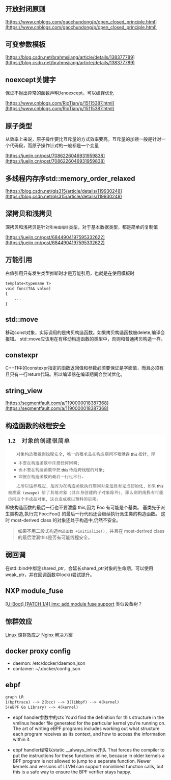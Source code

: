 ## 开放封闭原则
[https://www.cnblogs.com/gaochundong/p/open_closed_principle.html](https://www.cnblogs.com/gaochundong/p/open_closed_principle.html)

## 可变参数模板
[https://blog.csdn.net/brahmsjiang/article/details/138377789](https://blog.csdn.net/brahmsjiang/article/details/138377789)

## noexcept关键字
保证不抛出异常的函数声明为noexcept，可以编译优化

[https://www.cnblogs.com/RioTian/p/15115387.html](https://www.cnblogs.com/RioTian/p/15115387.html)

## 原子类型
从效率上来说，原子操作要比互斥量的方式效率要高。互斥量的加锁一般是针对一个代码段，而原子操作针对的一般都是一个变量

[https://juejin.cn/post/7086226046931959838](https://juejin.cn/post/7086226046931959838)

## 多线程内存序std::memory_order_relaxed
[https://blog.csdn.net/qls315/article/details/119930248](https://blog.csdn.net/qls315/article/details/119930248)

## 深拷贝和浅拷贝
深拷贝和浅拷贝是针对`引用或指针`类型，对于基本数据类型，都是简单的复制值

[https://juejin.cn/post/6844904197595332622](https://juejin.cn/post/6844904197595332622)

## 万能引用
右值引用只有发生类型推断时才是万能引用，也就是在使用模板时
```
template<typename T>
void func(T&& value)
{
    ...
}
```

## std::move
移动const对象，实际调用的是拷贝构造函数。如果拷贝构造函数被delete,编译会报错。
std::move应该用在有移动构造函数的类型中，否则和普通拷贝构造一样。

## constexpr
C++11中的constexpr指定的函数返回值和参数必须要保证是字面值，而且必须有且只有一行return代码。所以编译器在编译期间会尝试优化。

## string_view
[https://segmentfault.com/a/1190000018387368](https://segmentfault.com/a/1190000018387368)

## 构造函数的线程安全
![构造期间不要泄露this指针](./pic/object%20construct%20thread%20safe.png)
即使构造函数的最后一行也不要泄露 this,因为 Foo 有可能是个基类。
基类先于派生类构造,执行完 Foo::Foo() 的最后一行代码还会继续执行派生类的构造函数。
这时 most-derived class 的对象还处于构造中,仍然不安全。
>如果不用二段式构造`构造函数 +initialize()`，并且在 most-derived class 的最后泄漏this是否有可能线程安全。

## 弱回调
在std::bind中绑定shared_ptr，会延长shared_ptr对象的生命期。可以使用weak_ptr，并在回调函数中lock()尝试提升。

## NXP module_fuse
[[U-Boot] [PATCH 1/4] imx: add module fuse support](https://lists.denx.de/pipermail/u-boot/2019-July/378313.html)
类似设备树？

## 惊群效应
[Linux 惊群效应之 Nginx 解决方案](https://zhuanlan.zhihu.com/p/51251700)

## docker proxy config
- daemon: /etc/docker/daemon.json
- container: ~/.docker/config.json

## ebpf
```mermaid
graph LR  
1(bpftrace) --> 2(bcc) --> 3(libbpf) --> 4(kernel)
5(eBPF Go Library) --> 4(kernel)
```
- ebpf handler参数中的ctx
    You’d find the definition for this structure in the vmlinux header file generated for the particular kernel you’re running on. The art of writing eBPF programs includes working out what structure each program receives as its context, and how to access the information within it.

- ebpf handler经常以static __always_inline开头
    That forces the compiler to put the instructions for these functions inline, because in older kernels a BPF program is not allowed to jump to a separate function. Newer kernels and versions of LLVM can support noninlined function calls, but this is a safe way to ensure the BPF verifier stays happy.
